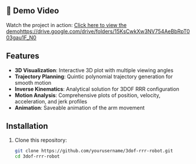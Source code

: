 ## 🎥 Demo Video  
Watch the project in action: [Click here to view the demo]()https://drive.google.com/drive/folders/15KsCwkXw3NV754AeBbRpT003gau1F_N0

## Features  
- **3D Visualization**: Interactive 3D plot with multiple viewing angles  
- **Trajectory Planning**: Quintic polynomial trajectory generation for smooth motion  
- **Inverse Kinematics**: Analytical solution for 3DOF RRR configuration  
- **Motion Analysis**: Comprehensive plots of position, velocity, acceleration, and jerk profiles  
- **Animation**: Saveable animation of the arm movement  

## Installation  
1. Clone this repository:  
   ```bash  
   git clone https://github.com/yourusername/3dof-rrr-robot.git  
   cd 3dof-rrr-robot  

